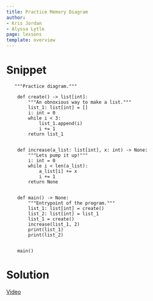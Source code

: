 ```yaml
---
title: Practice Memory Diagram
author: 
- Kris Jordan
- Alyssa Lytle
page: lessons
template: overview
---
```


# Snippet

<pre>
<code class="python">   """Practice diagram."""

    def create() -> list[int]:
        """An obnoxious way to make a list."""
        list_1: list[int] = []
        i: int = 0
        while i < 3:
            list_1.append(i)
            i += 1
        return list_1


    def increase(a_list: list[int], x: int) -> None:
        """Lets pump it up!"""
        i: int = 0
        while i < len(a_list):
            a_list[i] += x
            i += 1
        return None


    def main() -> None:
        """Entrypoint of the program."""
        list_1: list[int] = create()
        list_2: list[int] = list_1
        list_1 = create()
        increase(list_1, 2)
        print(list_1)
        print(list_2)


    main()
</code></pre>

# Solution

[Video](https://youtu.be/WxRQAmKlESU?si=G-i5_TWdt_Uc9n9n)

<img class="img-fluid" src="/static/practice-mem-diagrams/refs.png" alt=""/>
